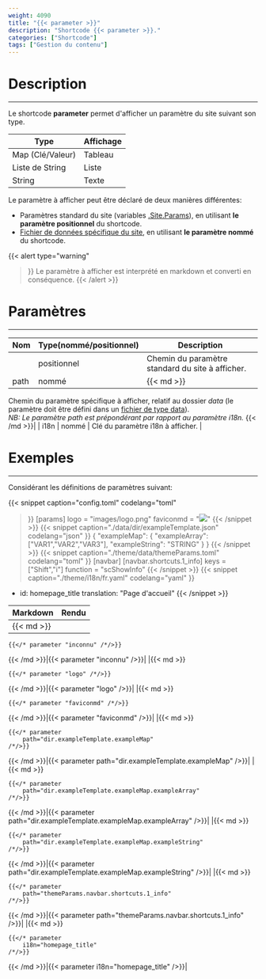 ```yaml
---
weight: 4090
title: "{{< parameter >}}"
description: "Shortcode {{< parameter >}}."
categories: ["Shortcode"]
tags: ["Gestion du contenu"]
---
```


# Description
---

Le shortcode **parameter** permet d'afficher un paramètre du site suivant son type.

| Type | Affichage |
| ---- | --------- |
| Map (Clé/Valeur) | Tableau |
| Liste de String | Liste |
| String | Texte |

Le paramètre à afficher peut être déclaré de deux manières différentes:
* Paramètres standard du site (variables [.Site.Params](https://gohugo.io/variables/site/#the-siteparams-variable)), en utilisant **le paramètre positionnel** du shortcode.
* [Fichier de données spécifique du site](https://gohugo.io/templates/data-templates/), en utilisant **le paramètre nommé** du shortcode.

{{< alert
    type="warning"
>}}
Le paramètre à afficher est interprété en markdown et converti en conséquence.
{{< /alert >}}

# Paramètres
---

| Nom | Type(nommé/positionnel) | Description |
| --- | ----------------------- | ----------- |
| | positionnel | Chemin du paramètre standard du site à afficher. |
| path | nommé |{{< md >}}
Chemin du paramètre spécifique à afficher, relatif au dossier *data* (le paramètre doit être défini dans un [fichier de type data](https://gohugo.io/templates/data-templates/)).  
*NB: Le paramètre path est prépondérant par rapport au paramètre i18n.*
{{< /md >}}|
| i18n | nommé | Clé du paramètre i18n à afficher. |

# Exemples
---

Considérant les définitions de paramètres suivant:

{{< snippet
    caption="config.toml"
    codelang="toml"
>}}
[params]
  logo      = "images/logo.png"
  faviconmd = "![](images/favicon.png)"
{{< /snippet >}}
{{< snippet
    caption="./data/dir/exampleTemplate.json"
    codelang="json"
>}}
{
  "exampleMap": {
    "exampleArray": ["VAR1","VAR2","VAR3"],
    "exampleString": "STRING"
  }
}
{{< /snippet >}}
{{< snippet
    caption="./theme/data/themeParams.toml"
    codelang="toml"
>}}
[navbar]
  [navbar.shortcuts.1_info]
    keys = ["Shift","i"]
    function = "scShowInfo"
{{< /snippet >}}
{{< snippet
    caption="./theme/i18n/fr.yaml"
    codelang="yaml"
>}}
- id: homepage_title
  translation: "Page d'accueil"
{{< /snippet >}}

| Markdown | Rendu |
| -------- | ----- |
|{{< md >}}
```
{{</* parameter "inconnu" /*/>}}
```
{{< /md >}}|{{< parameter "inconnu" />}}|
|{{< md >}}
```
{{</* parameter "logo" /*/>}}
```
{{< /md >}}|{{< parameter "logo" />}}|
|{{< md >}}
```
{{</* parameter "faviconmd" /*/>}}
```
{{< /md >}}|{{< parameter "faviconmd" />}}|
|{{< md >}}
```
{{</* parameter
    path="dir.exampleTemplate.exampleMap"
/*/>}}
```
{{< /md >}}|{{< parameter
    path="dir.exampleTemplate.exampleMap"
/>}}|
|{{< md >}}
```
{{</* parameter
    path="dir.exampleTemplate.exampleMap.exampleArray"
/*/>}}
```
{{< /md >}}|{{< parameter
    path="dir.exampleTemplate.exampleMap.exampleArray"
/>}}|
|{{< md >}}
```
{{</* parameter
    path="dir.exampleTemplate.exampleMap.exampleString"
/*/>}}
```
{{< /md >}}|{{< parameter
    path="dir.exampleTemplate.exampleMap.exampleString"
/>}}|
|{{< md >}}
```
{{</* parameter
    path="themeParams.navbar.shortcuts.1_info"
/*/>}}
```
{{< /md >}}|{{< parameter
    path="themeParams.navbar.shortcuts.1_info"
/>}}|
|{{< md >}}
```
{{</* parameter
    i18n="homepage_title"
/*/>}}
```
{{< /md >}}|{{< parameter
    i18n="homepage_title"
/>}}|
